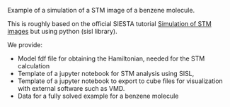 Example of a simulation of a STM image of a benzene molecule.

This is roughly based on the official SIESTA tutorial [Simulation of STM images](https://docs.siesta-project.org/projects/siesta/en/latest/tutorials/applications/stm-images/index.html) but using python (sisl library).

We provide:
- Model fdf file for obtaining the Hamiltonian, needed for the STM calculation
- Template of a jupyter notebook for STM analysis using SISL,
- Template of a jupyter notebook to export to cube files for visualization with external software such as VMD. 
- Data for a fully solved example for a benzene molecule
